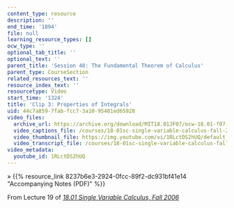 ```yaml
---
content_type: resource
description: ''
end_time: '1894'
file: null
learning_resource_types: []
ocw_type: ''
optional_tab_title: ''
optional_text: ''
parent_title: 'Session 48: The Fundamental Theorem of Calculus'
parent_type: CourseSection
related_resources_text: ''
resource_index_text: ''
resourcetype: Video
start_time: '1324'
title: 'Clip 3: Properties of Integrals'
uid: 44c7a859-7fab-fcc7-3a10-95481ed65928
video_files:
  archive_url: https://archive.org/download/MIT18.01JF07/ocw-18.01-f07-lec19_300k.mp4
  video_captions_file: /courses/18-01sc-single-variable-calculus-fall-2010/c22da3ca5c1e5939892514717fc76a33_1RLctDS2hUQ.vtt
  video_thumbnail_file: https://img.youtube.com/vi/1RLctDS2hUQ/default.jpg
  video_transcript_file: /courses/18-01sc-single-variable-calculus-fall-2010/03ec61cd0ba4784647caf9da1dd6535c_1RLctDS2hUQ.pdf
video_metadata:
  youtube_id: 1RLctDS2hUQ
---
```


» {{% resource_link 8237b6e3-2924-0fcc-89f2-dc931bf41e14 "Accompanying Notes (PDF)" %}}

From Lecture 19 of [_18.01 Single Variable Calculus, Fall 2006_](/courses/18-01-single-variable-calculus-fall-2006/video_galleries/video-lectures)

